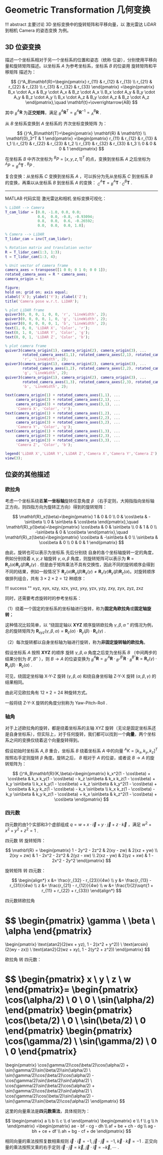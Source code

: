 # Geometric Transformation 几何变换

!!! abstract
    主要讨论 3D 坐标变换中的旋转矩阵和平移向量，以 激光雷达 LiDAR 到相机 Camera 的姿态变换 为例。

## 3D 位姿变换

描述一个坐标系相对于另一个坐标系的位置和姿态（统称 位姿），分别使用平移向量和旋转矩阵描述。以坐标系 $A$ 为参考坐标系，坐标系 $B$ 的位姿用 旋转矩阵和平移矩阵 描述为：

$$
{}^A_B\mathbf{R}=\begin{pmatrix}
r_{11} & r_{12} & r_{13} \\
r_{21} & r_{22} & r_{23} \\
r_{31} & r_{32} & r_{33}
\end{pmatrix}
=\begin{pmatrix}
B_x \cdot A_x & B_y \cdot A_x & B_z \cdot A_x \\
B_x \cdot A_y & B_y \cdot A_y & B_z \cdot A_y \\
B_x \cdot A_z & B_y \cdot A_z & B_z \cdot A_z
\end{pmatrix},\quad \mathbf{t}=\overrightarrow{AB}
$$

其中 ${}^A_B\mathbf{R}$ 为**正交矩阵**，满足 ${}^A_B\mathbf{R}^T={}^A_B\mathbf{R}^{-1}={}^B_A\mathbf{R}$ .

从 $B$ 坐标系变换到 $A$ 坐标系的 齐次坐标变换矩阵  为：

$$
{}^A_B\mathbf{T}=\begin{pmatrix}
\mathbf{R} & \mathbf{t} \\
\mathbf{0}_3^T & 1
\end{pmatrix}
=\begin{pmatrix}
r_{11} & r_{12} & r_{13} & t_1 \\
r_{21} & r_{22} & r_{23} & t_2 \\
r_{31} & r_{32} & r_{33} & t_3 \\
0 & 0 & 0 & 1
\end{pmatrix}
$$

在坐标系 $B$ 中齐次坐标为 ${}^BP=[x,y,z,1]^T$ 的点，变换到坐标系 $A$ 之后坐标为 ${}^AP={}^A_B\mathbf{T}\cdot{}^BP$ .

复合变换：从坐标系 $C$ 变换到坐标系 $A$ ，可以拆分为先从坐标系 $C$ 到坐标系 $B$ 的变换，再乘以从坐标系 $B$ 到坐标系 $A$ 的变换： ${}^A_C\mathbf{T}={}^A_B\mathbf{T}\cdot {}^B_C\mathbf{T}$ .

---

MATLAB 代码实现 激光雷达和相机 坐标变换可视化：

```matlab
% LiDAR --> Camera
T_cam_lidar = [0.0, -1.0, 0.0, 0.0;
               0.6,  0.0, -0.8, -0.93094;
               0.8,  0.0,  0.6, -0.26592;
               0.0,  0.0,  0.0, 1.0];

% Camera --> LiDAR
T_lidar_cam = inv(T_cam_lidar);

% Rotation matrix and translation vector
R = T_lidar_cam(1:3, 1:3);
t = T_lidar_cam(1:3, 4);

% Unit vector of camera frame
camera_axes = transpose([1 0 0; 0 1 0; 0 0 1]);
rotated_camera_axes = R * camera_axes;
camera_origin = t;

figure;
hold on; grid on; axis equal;
xlabel('X'); ylabel('Y'); zlabel('Z');
title('Camera pose w.r.t. LiDAR');

% plot LiDAR frame
quiver3(0, 0, 0, 1, 0, 0, 'r', 'LineWidth', 2);
quiver3(0, 0, 0, 0, 1, 0, 'g', 'LineWidth', 2);
quiver3(0, 0, 0, 0, 0, 1, 'b', 'LineWidth', 2);
text(1, 0, 0, 'LiDAR X', 'Color', 'r');
text(0, 1, 0, 'LiDAR Y', 'Color', 'g');
text(0, 0, 1, 'LiDAR Z', 'Color', 'b');

% plot camera frame
quiver3(camera_origin(1), camera_origin(2), camera_origin(3), ...
        rotated_camera_axes(1,1), rotated_camera_axes(2,1), rotated_camera_axes(3,1), ...
        'r', 'LineWidth', 2);
quiver3(camera_origin(1), camera_origin(2), camera_origin(3), ...
        rotated_camera_axes(1,2), rotated_camera_axes(2,2), rotated_camera_axes(3,2), ...
        'g', 'LineWidth', 2);
quiver3(camera_origin(1), camera_origin(2), camera_origin(3), ...
        rotated_camera_axes(1,3), rotated_camera_axes(2,3), rotated_camera_axes(3,3), ...
        'b', 'LineWidth', 2);

text(camera_origin(1) + rotated_camera_axes(1,1), ...
     camera_origin(2) + rotated_camera_axes(2,1), ...
     camera_origin(3) + rotated_camera_axes(3,1), ...
     'Camera X', 'Color', 'r');
text(camera_origin(1) + rotated_camera_axes(1,2), ...
     camera_origin(2) + rotated_camera_axes(2,2), ...
     camera_origin(3) + rotated_camera_axes(3,2), ...
     'Camera Y', 'Color', 'g');
text(camera_origin(1) + rotated_camera_axes(1,3), ...
     camera_origin(2) + rotated_camera_axes(2,3), ...
     camera_origin(3) + rotated_camera_axes(3,3), ...
     'Camera Z', 'Color', 'b');

legend('LiDAR X','LiDAR Y','LiDAR Z','Camera X','Camera Y','Camera Z');
view(3);
```

## 位姿的其他描述

### 欧拉角

考虑一个坐标系绕着**某一坐标轴**旋转任意角度 $\beta$ （右手定则，大拇指指向坐标轴正方向，则四指方向为旋转正方向）得到的旋转矩阵：

$$
\mathbf{R}_x(\beta)=\begin{pmatrix}
1 & 0 & 0 \\
0 & \cos\beta & -\sin\beta \\
0 & \sin\beta & \cos\beta
\end{pmatrix},\quad
\mathbf{R}_y(\beta)=\begin{pmatrix}
\cos\beta & 0 & \sin\beta \\
0 & 1 & 0 \\
-\sin\beta & 0 & \cos\beta
\end{pmatrix},\quad
\mathbf{R}_z(\beta)=\begin{pmatrix}
\cos\beta & -\sin\beta & 0 \\
\sin\beta & \cos\beta & 0 \\
0 & 0 & 1
\end{pmatrix}
$$

由此，旋转也可以表示为坐标系 先后分别绕 自身的各个坐标轴旋转一定的角度，例如分别绕着 $x,y,z$ 轴旋转 $\gamma,\alpha,\beta$ 角度，则旋转矩阵可以表示为 $\mathbf{R}=\mathbf{R}_z(\alpha)\mathbf{R}_y(\beta)\mathbf{R}_x(\gamma)$ . 但是由于矩阵乘法不具有交换性，因此不同的旋转顺序会得到不同的结果，例如一般情况下 $\mathbf{R}_z(\alpha)\mathbf{R}_y(\beta)\mathbf{R}_x(\gamma)\neq\mathbf{R}_x(\gamma)\mathbf{R}_y(\beta)\mathbf{R}_z(\alpha)$。对旋转顺序做排列组合，共有 $3\times2\times2=12$ 种顺序：

!!! success ""
    xyz, xyx, xzy, xzx,
    yxz, yxy, yzx, yzy,
    zxy, zyx, zyz, zxz

同时，还需要考虑旋转时的参考坐标系：

（1）绕着一个固定的坐标系的坐标轴进行旋转，称为**固定角欧拉角**或**固定轴旋转**；

这种情况比较简单，以 “绕固定轴以 **XYZ** 顺序旋转欧拉角 $\gamma,\beta,\alpha$ ” 的情况为例，总的旋转矩阵为 $\mathbf{R}_{xyz}(\gamma,\beta,\alpha)=\mathbf{R}_z(\alpha)\cdot\mathbf{R}_y(\beta)\cdot\mathbf{R}_x(\gamma)$ .

（2）每次旋转都以自身坐标轴为轴进行旋转，称为**非固定旋转轴的欧拉角**。

假设坐标系 $A$ 按照 **XYZ** 的顺序 旋转 $\gamma,\beta,\alpha$ 角度之后变为坐标系 $B$ （中间两步的结果分别为 $B',B''$ ），则 $B\to A$ 的位姿变换为 ${}^A_B\mathbf{R}={}^A_{B'}\mathbf{R}\cdot{}^{B'}_{B''}\mathbf{R}\cdot{}^{B''}_{B}\mathbf{R}=\mathbf{R}_x(\gamma)\cdot\mathbf{R}_y(\beta)\cdot\mathbf{R}_z(\alpha)$ .

可见，绕固定坐标轴 X-Y-Z 旋转 $(\gamma,\beta,\alpha)$ 和绕自身坐标轴 Z-Y-X 旋转 $(\alpha,\beta,\gamma)$ 的结果相同。

由此可见欧拉角有 $12\times2=24$ 种旋转方式。

一般将绕 Z-Y-X 旋转的角度分别称为 Yaw-Pitch-Roll .

### 轴角

对于上述欧拉角的旋转，都是绕着坐标系的主轴 XYZ 旋转（无论是固定坐标系还是自身坐标系），但实际上，对于任何旋转，我们都可以找到一个**向量**，两个坐标系之间的变换仅绕着这个向量旋转得到。

假设初始时坐标系 $A,B$ 重合，坐标系 $B$ 绕着坐标系 $A$ 中的向量 ${}^AK=[k_x,k_y,k_z]^T$ 按照右手定则旋转 $\beta$ 角度。旋转之后， $B$ 相对于 $A$ 的位姿，或者说 $B\to A$ 的旋转矩阵为：

$$
{}^A_B\mathbf{R}(K,\beta)=\begin{pmatrix}
k_x^2(1 - \cos\beta) + \cos\beta & k_x k_y(1 - \cos\beta) - k_z \sin\beta & k_x k_z(1 - \cos\beta) + k_y \sin\beta \\
k_x k_y(1 - \cos\beta) + k_z \sin\beta & k_y^2(1 - \cos\beta) + \cos\beta & k_y k_z(1 - \cos\beta) - k_x \sin\beta \\
k_x k_z(1 - \cos\beta) - k_y \sin\beta & k_y k_z(1 - \cos\beta) + k_x \sin\beta & k_z^2(1 - \cos\beta) + \cos\beta
\end{pmatrix}
$$

### 四元数

四元数的由1个实部和3个虚部组成 $q=w+x\cdot\vec{i}+y\cdot\vec{j}+z\cdot\vec{k}$ ，满足 $w^2+x^2+y^2+z^2=1$ .

四元数 转 旋转矩阵：

$$
\mathbf{R} = \begin{pmatrix}
1 - 2y^2 - 2z^2 & 2(xy - zw) & 2(xz + yw) \\
2(xy + zw) & 1 - 2x^2 - 2z^2 & 2(yz - xw) \\
2(xz - yw) & 2(yz + xw) & 1 - 2x^2 - 2y^2
\end{pmatrix}
$$

旋转矩阵 转 四元数：

$$
\begin{align*}
x &= \frac{r_{32} - r_{23}}{4w} \\
y &= \frac{r_{13} - r_{31}}{4w} \\
z &= \frac{r_{21} - r_{12}}{4w} \\
w &= \frac{1}{2}\sqrt{1 + r_{11} + r_{22} + r_{33}}
\end{align*}
$$

四元数转欧拉角

$$
\begin{pmatrix}
\gamma \\
\beta \\
\alpha
\end{pmatrix}
=
\begin{pmatrix}
\text{atan2}(2(wx + yz), 1 - 2(x^2 + y^2)) \\
\text{arcsin}(2(wy - zx)) \\
\text{atan2}(2(wz + xy), 1 - 2(y^2 + z^2))
\end{pmatrix}
$$

欧拉角 转 四元数：

$$
\begin{pmatrix}
x \\ y \\ z \\ w
\end{pmatrix}=
\begin{pmatrix}
\cos(\alpha/2) \\ 0 \\ 0 \\ \sin(\alpha/2)
\end{pmatrix}
\begin{pmatrix}
\cos(\beta/2) \\ 0  \\ \sin(\beta/2) \\ 0
\end{pmatrix}
\begin{pmatrix}
\cos(\gamma/2) \\ \sin(\gamma/2) \\ 0 \\ 0
\end{pmatrix}
=
\begin{pmatrix}
\cos(\gamma/2)\cos(\beta/2)\cos(\alpha/2) + \sin(\gamma/2)\sin(\beta/2)\sin(\alpha/2) \\
\sin(\gamma/2)\cos(\beta/2)\cos(\alpha/2) - \cos(\gamma/2)\sin(\beta/2)\sin(\alpha/2) \\
\cos(\gamma/2)\sin(\beta/2)\cos(\alpha/2) + \sin(\gamma/2)\cos(\beta/2)\sin(\alpha/2) \\
\cos(\gamma/2)\cos(\beta/2)\sin(\alpha/2) - \sin(\gamma/2)\sin(\beta/2)\cos(\alpha/2)
\end{pmatrix}
$$

这里的向量乘法是**四元数乘法**，具体规则为：

$$
\begin{pmatrix}
a \\ b \\ c \\ d
\end{pmatrix}
\begin{pmatrix}
e \\ f \\ g \\ h
\end{pmatrix}
=\begin{pmatrix}
ae - bf - cg - dh \\ af + be + ch - dg \\ ag - bh + ce + df \\ ah + bg - cf + de
\end{pmatrix}
$$

相同向量的乘法按照复数相乘规则 $\vec{i}\cdot\vec{i}=-1,\;\vec{j}\cdot\vec{j}=-1,\;\vec{k}\cdot\vec{k}=-1$ . 正交向量的乘法按照叉乘的右手定则 $\vec{i}\cdot\vec{j}=\vec{k},\;\vec{j}\cdot\vec{i}=-\vec{k},\cdots$ .
